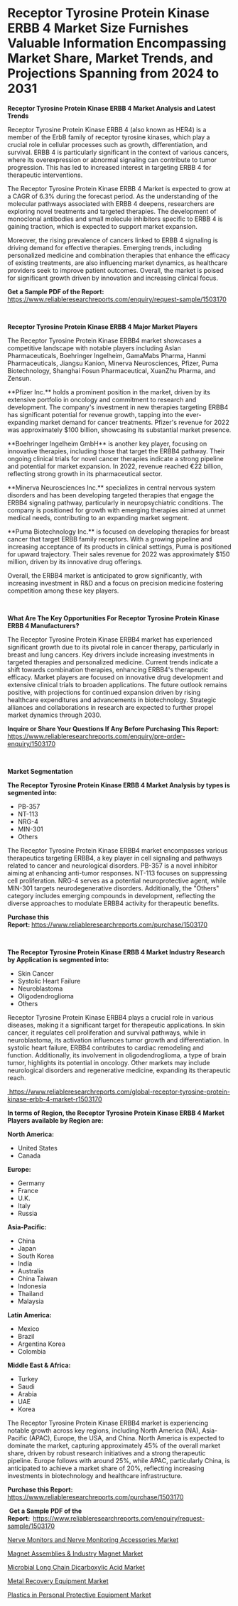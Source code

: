 <p><h1>Receptor Tyrosine Protein Kinase ERBB 4 Market Size Furnishes Valuable Information Encompassing Market Share, Market Trends, and Projections Spanning from 2024 to 2031</h1></p><p><strong>Receptor Tyrosine Protein Kinase ERBB 4 Market Analysis and Latest Trends</strong></p>
<p><p>Receptor Tyrosine Protein Kinase ERBB 4 (also known as HER4) is a member of the ErbB family of receptor tyrosine kinases, which play a crucial role in cellular processes such as growth, differentiation, and survival. ERBB 4 is particularly significant in the context of various cancers, where its overexpression or abnormal signaling can contribute to tumor progression. This has led to increased interest in targeting ERBB 4 for therapeutic interventions.</p><p>The Receptor Tyrosine Protein Kinase ERBB 4 Market is expected to grow at a CAGR of 6.3% during the forecast period. As the understanding of the molecular pathways associated with ERBB 4 deepens, researchers are exploring novel treatments and targeted therapies. The development of monoclonal antibodies and small molecule inhibitors specific to ERBB 4 is gaining traction, which is expected to support market expansion.</p><p>Moreover, the rising prevalence of cancers linked to ERBB 4 signaling is driving demand for effective therapies. Emerging trends, including personalized medicine and combination therapies that enhance the efficacy of existing treatments, are also influencing market dynamics, as healthcare providers seek to improve patient outcomes. Overall, the market is poised for significant growth driven by innovation and increasing clinical focus.</p></p>
<p><strong>Get a Sample PDF of the Report:&nbsp;</strong> <a href="https://www.reliableresearchreports.com/enquiry/request-sample/1503170?utm_campaign=31&utm_medium=2&utm_source=Github&utm_content=ia&utm_term=08122024&utm_id=receptor-tyrosine-protein-kinase-erbb-4">https://www.reliableresearchreports.com/enquiry/request-sample/1503170</a></p>
<p>&nbsp;</p>
<p><strong>Receptor Tyrosine Protein Kinase ERBB 4 Major Market Players</strong></p>
<p><p>The Receptor Tyrosine Protein Kinase ERBB4 market showcases a competitive landscape with notable players including Aslan Pharmaceuticals, Boehringer Ingelheim, GamaMabs Pharma, Hanmi Pharmaceuticals, Jiangsu Kanion, Minerva Neurosciences, Pfizer, Puma Biotechnology, Shanghai Fosun Pharmaceutical, XuanZhu Pharma, and Zensun.</p><p>**Pfizer Inc.** holds a prominent position in the market, driven by its extensive portfolio in oncology and commitment to research and development. The company's investment in new therapies targeting ERBB4 has significant potential for revenue growth, tapping into the ever-expanding market demand for cancer treatments. Pfizer's revenue for 2022 was approximately $100 billion, showcasing its substantial market presence.</p><p>**Boehringer Ingelheim GmbH** is another key player, focusing on innovative therapies, including those that target the ERBB4 pathway. Their ongoing clinical trials for novel cancer therapies indicate a strong pipeline and potential for market expansion. In 2022, revenue reached €22 billion, reflecting strong growth in its pharmaceutical sector.</p><p>**Minerva Neurosciences Inc.** specializes in central nervous system disorders and has been developing targeted therapies that engage the ERBB4 signaling pathway, particularly in neuropsychiatric conditions. The company is positioned for growth with emerging therapies aimed at unmet medical needs, contributing to an expanding market segment.</p><p>**Puma Biotechnology Inc.** is focused on developing therapies for breast cancer that target ERBB family receptors. With a growing pipeline and increasing acceptance of its products in clinical settings, Puma is positioned for upward trajectory. Their sales revenue for 2022 was approximately $150 million, driven by its innovative drug offerings.</p><p>Overall, the ERBB4 market is anticipated to grow significantly, with increasing investment in R&D and a focus on precision medicine fostering competition among these key players.</p></p>
<p>&nbsp;</p>
<p><strong>What Are The Key Opportunities For Receptor Tyrosine Protein Kinase ERBB 4 Manufacturers?</strong></p>
<p><p>The Receptor Tyrosine Protein Kinase ERBB4 market has experienced significant growth due to its pivotal role in cancer therapy, particularly in breast and lung cancers. Key drivers include increasing investments in targeted therapies and personalized medicine. Current trends indicate a shift towards combination therapies, enhancing ERBB4's therapeutic efficacy. Market players are focused on innovative drug development and extensive clinical trials to broaden applications. The future outlook remains positive, with projections for continued expansion driven by rising healthcare expenditures and advancements in biotechnology. Strategic alliances and collaborations in research are expected to further propel market dynamics through 2030.</p></p>
<p><strong>Inquire or Share Your Questions If Any Before Purchasing This Report:</strong> <a href="https://www.reliableresearchreports.com/enquiry/pre-order-enquiry/1503170?utm_campaign=31&utm_medium=2&utm_source=Github&utm_content=ia&utm_term=08122024&utm_id=receptor-tyrosine-protein-kinase-erbb-4">https://www.reliableresearchreports.com/enquiry/pre-order-enquiry/1503170</a></p>
<p>&nbsp;</p>
<p><strong>Market Segmentation</strong></p>
<p><strong>The Receptor Tyrosine Protein Kinase ERBB 4 Market Analysis by types is segmented into:</strong></p>
<p><ul><li>PB-357</li><li>NT-113</li><li>NRG-4</li><li>MIN-301</li><li>Others</li></ul></p>
<p><p>The Receptor Tyrosine Protein Kinase ERBB4 market encompasses various therapeutics targeting ERBB4, a key player in cell signaling and pathways related to cancer and neurological disorders. PB-357 is a novel inhibitor aiming at enhancing anti-tumor responses. NT-113 focuses on suppressing cell proliferation. NRG-4 serves as a potential neuroprotective agent, while MIN-301 targets neurodegenerative disorders. Additionally, the "Others" category includes emerging compounds in development, reflecting the diverse approaches to modulate ERBB4 activity for therapeutic benefits.</p></p>
<p><strong>Purchase this Report:&nbsp;</strong><a href="https://www.reliableresearchreports.com/purchase/1503170?utm_campaign=31&utm_medium=2&utm_source=Github&utm_content=ia&utm_term=08122024&utm_id=receptor-tyrosine-protein-kinase-erbb-4">https://www.reliableresearchreports.com/purchase/1503170</a></p>
<p>&nbsp;</p>
<p><strong>The Receptor Tyrosine Protein Kinase ERBB 4 Market Industry Research by Application is segmented into:</strong></p>
<p><ul><li>Skin Cancer</li><li>Systolic Heart Failure</li><li>Neuroblastoma</li><li>Oligodendroglioma</li><li>Others</li></ul></p>
<p><p>Receptor Tyrosine Protein Kinase ERBB4 plays a crucial role in various diseases, making it a significant target for therapeutic applications. In skin cancer, it regulates cell proliferation and survival pathways, while in neuroblastoma, its activation influences tumor growth and differentiation. In systolic heart failure, ERBB4 contributes to cardiac remodeling and function. Additionally, its involvement in oligodendroglioma, a type of brain tumor, highlights its potential in oncology. Other markets may include neurological disorders and regenerative medicine, expanding its therapeutic reach.</p></p>
<p><a href="https://www.reliableresearchreports.com/global-receptor-tyrosine-protein-kinase-erbb-4-market-r1503170?utm_campaign=31&utm_medium=2&utm_source=Github&utm_content=ia&utm_term=08122024&utm_id=receptor-tyrosine-protein-kinase-erbb-4">&nbsp;https://www.reliableresearchreports.com/global-receptor-tyrosine-protein-kinase-erbb-4-market-r1503170</a></p>
<p><strong>In terms of Region, the Receptor Tyrosine Protein Kinase ERBB 4 Market Players available by Region are:</strong></p>
<p>
    <p> <strong> North America: </strong>
        <ul>
            <li>United States</li>
            <li>Canada</li>
        </ul>
        </p> 
    <p> <strong> Europe: </strong>
        <ul>
            <li>Germany</li>
            <li>France</li>
            <li>U.K.</li>
            <li>Italy</li>
            <li>Russia</li>
        </ul>
        </p> 
    <p> <strong> Asia-Pacific: </strong>
        <ul>
            <li>China</li>
            <li>Japan</li>
            <li>South Korea</li>
            <li>India</li>
            <li>Australia</li>
            <li>China Taiwan</li>
            <li>Indonesia</li>
            <li>Thailand</li>
            <li>Malaysia</li>
        </ul>
        </p> 
    <p> <strong> Latin America: </strong>
        <ul>
            <li>Mexico</li>
            <li>Brazil</li>
            <li>Argentina Korea</li>
            <li>Colombia</li>
        </ul>
        </p> 
    <p> <strong> Middle East & Africa: </strong>
        <ul>
            <li>Turkey</li>
            <li>Saudi</li>
            <li>Arabia</li>
            <li>UAE</li>
            <li>Korea</li>
        </ul>
    </p>
    </p>
<p><p>The Receptor Tyrosine Protein Kinase ERBB4 market is experiencing notable growth across key regions, including North America (NA), Asia-Pacific (APAC), Europe, the USA, and China. North America is expected to dominate the market, capturing approximately 45% of the overall market share, driven by robust research initiatives and a strong therapeutic pipeline. Europe follows with around 25%, while APAC, particularly China, is anticipated to achieve a market share of 20%, reflecting increasing investments in biotechnology and healthcare infrastructure.</p></p>
<p><strong>Purchase this Report: </strong><a href="https://www.reliableresearchreports.com/purchase/1503170?utm_campaign=31&utm_medium=2&utm_source=Github&utm_content=ia&utm_term=08122024&utm_id=receptor-tyrosine-protein-kinase-erbb-4">https://www.reliableresearchreports.com/purchase/1503170</a></p>
<p>&nbsp;<strong>Get a Sample PDF of the Report:&nbsp;&nbsp;</strong><a href="https://www.reliableresearchreports.com/enquiry/request-sample/1503170?utm_campaign=31&utm_medium=2&utm_source=Github&utm_content=ia&utm_term=08122024&utm_id=receptor-tyrosine-protein-kinase-erbb-4">https://www.reliableresearchreports.com/enquiry/request-sample/1503170</a></p>
<p><strong></strong></p>
<p><p><a href="https://www.linkedin.com/pulse/th-score-market-0ptye?utm_campaign=31&utm_medium=2&utm_source=Github&utm_content=ia&utm_term=08122024&utm_id=receptor-tyrosine-protein-kinase-erbb-4">Nerve Monitors and Nerve Monitoring Accessories Market</a></p><p><a href="https://github.com/SamiaChowdhury801/Market-Research-Report-List-1/blob/main/magnet-assemblies-industry-magnet-market.md?utm_campaign=31&utm_medium=2&utm_source=Github&utm_content=ia&utm_term=08122024&utm_id=receptor-tyrosine-protein-kinase-erbb-4">Magnet Assemblies & Industry Magnet Market</a></p><p><a href="https://www.linkedin.com/pulse/th-score-market-0ptye?utm_campaign=31&utm_medium=2&utm_source=Github&utm_content=ia&utm_term=08122024&utm_id=receptor-tyrosine-protein-kinase-erbb-4">Microbial Long Chain Dicarboxylic Acid Market</a></p><p><a href="https://github.com/LilianFaulkner65/Market-Research-Report-List-1/blob/main/metal-recovery-equipment-market.md?utm_campaign=31&utm_medium=2&utm_source=Github&utm_content=ia&utm_term=08122024&utm_id=receptor-tyrosine-protein-kinase-erbb-4">Metal Recovery Equipment Market</a></p><p><a href="https://www.linkedin.com/pulse/plastics-personal-protective-equipment-market-report-mines-znsfc?utm_campaign=31&utm_medium=2&utm_source=Github&utm_content=ia&utm_term=08122024&utm_id=receptor-tyrosine-protein-kinase-erbb-4">Plastics in Personal Protective Equipment Market</a></p></p>